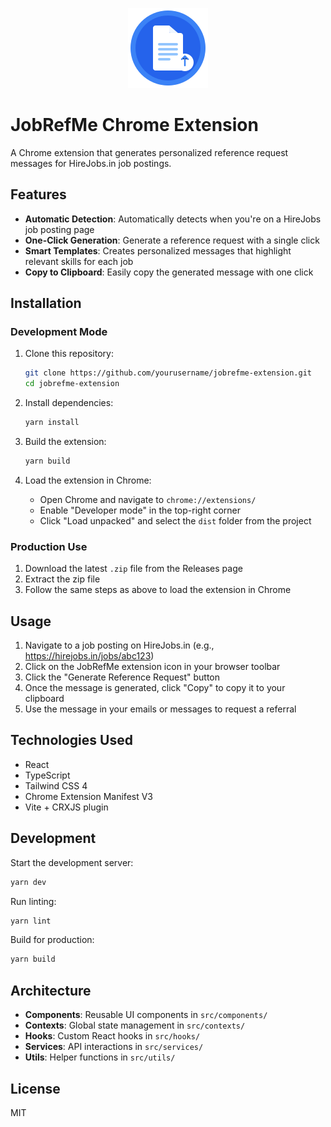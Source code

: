 <p align="center">
  <img src="public/icon.png" alt="JobRefMe Logo" width="128" height="128">
</p>

# JobRefMe Chrome Extension

A Chrome extension that generates personalized reference request messages for HireJobs.in job postings.

## Features

- **Automatic Detection**: Automatically detects when you're on a HireJobs job posting page
- **One-Click Generation**: Generate a reference request with a single click
- **Smart Templates**: Creates personalized messages that highlight relevant skills for each job
- **Copy to Clipboard**: Easily copy the generated message with one click

## Installation

### Development Mode

1. Clone this repository:
   ```bash
   git clone https://github.com/yourusername/jobrefme-extension.git
   cd jobrefme-extension
   ```

2. Install dependencies:
   ```bash
   yarn install
   ```

3. Build the extension:
   ```bash
   yarn build
   ```

4. Load the extension in Chrome:
   - Open Chrome and navigate to `chrome://extensions/`
   - Enable "Developer mode" in the top-right corner
   - Click "Load unpacked" and select the `dist` folder from the project

### Production Use

1. Download the latest `.zip` file from the Releases page
2. Extract the zip file
3. Follow the same steps as above to load the extension in Chrome

## Usage

1. Navigate to a job posting on HireJobs.in (e.g., https://hirejobs.in/jobs/abc123)
2. Click on the JobRefMe extension icon in your browser toolbar
3. Click the "Generate Reference Request" button
4. Once the message is generated, click "Copy" to copy it to your clipboard
5. Use the message in your emails or messages to request a referral

## Technologies Used

- React
- TypeScript
- Tailwind CSS 4
- Chrome Extension Manifest V3
- Vite + CRXJS plugin

## Development

Start the development server:

```bash
yarn dev
```

Run linting:

```bash
yarn lint
```

Build for production:

```bash
yarn build
```

## Architecture

- **Components**: Reusable UI components in `src/components/`
- **Contexts**: Global state management in `src/contexts/`
- **Hooks**: Custom React hooks in `src/hooks/`
- **Services**: API interactions in `src/services/`
- **Utils**: Helper functions in `src/utils/`

## License

MIT